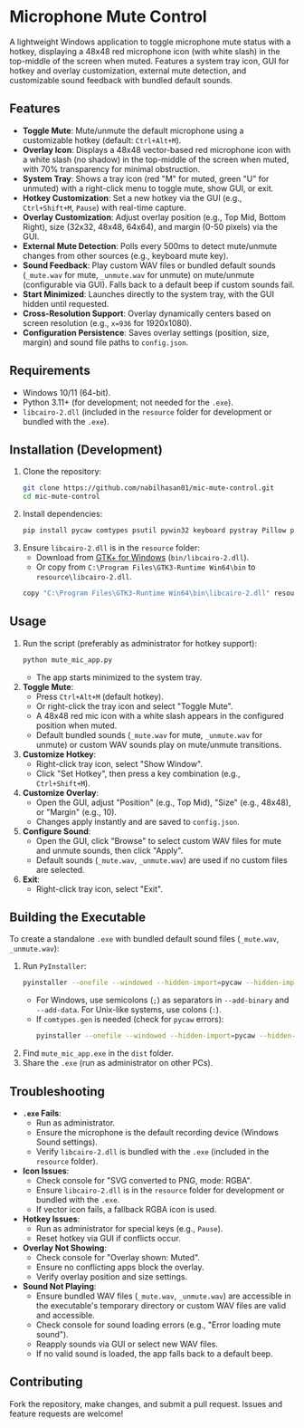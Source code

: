 # Microphone Mute Control

A lightweight Windows application to toggle microphone mute status with a hotkey, displaying a 48x48 red microphone icon (with white slash) in the top-middle of the screen when muted. Features a system tray icon, GUI for hotkey and overlay customization, external mute detection, and customizable sound feedback with bundled default sounds.

## Features
- **Toggle Mute**: Mute/unmute the default microphone using a customizable hotkey (default: `Ctrl+Alt+M`).
- **Overlay Icon**: Displays a 48x48 vector-based red microphone icon with a white slash (no shadow) in the top-middle of the screen when muted, with 70% transparency for minimal obstruction.
- **System Tray**: Shows a tray icon (red "M" for muted, green "U" for unmuted) with a right-click menu to toggle mute, show GUI, or exit.
- **Hotkey Customization**: Set a new hotkey via the GUI (e.g., `Ctrl+Shift+M`, `Pause`) with real-time capture.
- **Overlay Customization**: Adjust overlay position (e.g., Top Mid, Bottom Right), size (32x32, 48x48, 64x64), and margin (0-50 pixels) via the GUI.
- **External Mute Detection**: Polls every 500ms to detect mute/unmute changes from other sources (e.g., keyboard mute key).
- **Sound Feedback**: Play custom WAV files or bundled default sounds (`_mute.wav` for mute, `_unmute.wav` for unmute) on mute/unmute (configurable via GUI). Falls back to a default beep if custom sounds fail.
- **Start Minimized**: Launches directly to the system tray, with the GUI hidden until requested.
- **Cross-Resolution Support**: Overlay dynamically centers based on screen resolution (e.g., `x=936` for 1920x1080).
- **Configuration Persistence**: Saves overlay settings (position, size, margin) and sound file paths to `config.json`.

## Requirements
- Windows 10/11 (64-bit).
- Python 3.11+ (for development; not needed for the `.exe`).
- `libcairo-2.dll` (included in the `resource` folder for development or bundled with the `.exe`).

## Installation (Development)
1. Clone the repository:
   ```bash
   git clone https://github.com/nabilhasan01/mic-mute-control.git
   cd mic-mute-control
   ```
2. Install dependencies:
   ```bash
   pip install pycaw comtypes psutil pywin32 keyboard pystray Pillow pyinstaller cairosvg cairocffi pygame
   ```
3. Ensure `libcairo-2.dll` is in the `resource` folder:
   - Download from [GTK+ for Windows](https://github.com/tschoonj/gtkmm-winbuild/releases) (`bin/libcairo-2.dll`).
   - Or copy from `C:\Program Files\GTK3-Runtime Win64\bin` to `resource\libcairo-2.dll`.
   ```bash
   copy "C:\Program Files\GTK3-Runtime Win64\bin\libcairo-2.dll" resource\
   ```

## Usage
1. Run the script (preferably as administrator for hotkey support):
   ```bash
   python mute_mic_app.py
   ```
   - The app starts minimized to the system tray.
2. **Toggle Mute**:
   - Press `Ctrl+Alt+M` (default hotkey).
   - Or right-click the tray icon and select "Toggle Mute".
   - A 48x48 red mic icon with a white slash appears in the configured position when muted.
   - Default bundled sounds (`_mute.wav` for mute, `_unmute.wav` for unmute) or custom WAV sounds play on mute/unmute transitions.
3. **Customize Hotkey**:
   - Right-click tray icon, select "Show Window".
   - Click "Set Hotkey", then press a key combination (e.g., `Ctrl+Shift+M`).
4. **Customize Overlay**:
   - Open the GUI, adjust "Position" (e.g., Top Mid), "Size" (e.g., 48x48), or "Margin" (e.g., 10).
   - Changes apply instantly and are saved to `config.json`.
5. **Configure Sound**:
   - Open the GUI, click "Browse" to select custom WAV files for mute and unmute sounds, then click "Apply".
   - Default sounds (`_mute.wav`, `_unmute.wav`) are used if no custom files are selected.
6. **Exit**:
   - Right-click tray icon, select "Exit".

## Building the Executable
To create a standalone `.exe` with bundled default sound files (`_mute.wav`, `_unmute.wav`):
1. Run `PyInstaller`:
   ```bash
   pyinstaller --onefile --windowed --hidden-import=pycaw --hidden-import=comtypes --hidden-import=pywin32 --hidden-import=pycaw.utils --hidden-import=pycaw.constants --hidden-import=PIL.ImageTk --hidden-import=PIL.ImageFilter --hidden-import=cairosvg --hidden-import=cairocffi --hidden-import=pygame --add-binary "resource\libcairo-2.dll;resource" --add-data "resource\_mute.wav;resource" --add-data "resource\_unmute.wav;resource" mute_mic_app.py
   ```
   - For Windows, use semicolons (`;`) as separators in `--add-binary` and `--add-data`. For Unix-like systems, use colons (`:`).
   - If `comtypes.gen` is needed (check for `pycaw` errors):
     ```bash
     pyinstaller --onefile --windowed --hidden-import=pycaw --hidden-import=comtypes --hidden-import=pywin32 --hidden-import=pycaw.utils --hidden-import=pycaw.constants --hidden-import=PIL.ImageTk --hidden-import=PIL.ImageFilter --hidden-import=cairosvg --hidden-import=cairocffi --hidden-import=pygame --add-binary "resource\libcairo-2.dll;resource" --add-data "resource\_mute.wav;resource" --add-data "resource\_unmute.wav;resource" --add-data "C:\Users\YourUsername\AppData\Local\Packages\PythonSoftwareFoundation.Python.3.11_qbz5n2kfra8p0\LocalCache\local-packages\Python311\site-packages\comtypes\gen;comtypes\gen" mute_mic_app.py
     ```
2. Find `mute_mic_app.exe` in the `dist` folder.
3. Share the `.exe` (run as administrator on other PCs).

## Troubleshooting
- **`.exe` Fails**:
  - Run as administrator.
  - Ensure the microphone is the default recording device (Windows Sound settings).
  - Verify `libcairo-2.dll` is bundled with the `.exe` (included in the `resource` folder).
- **Icon Issues**:
  - Check console for "SVG converted to PNG, mode: RGBA".
  - Ensure `libcairo-2.dll` is in the `resource` folder for development or bundled with the `.exe`.
  - If vector icon fails, a fallback RGBA icon is used.
- **Hotkey Issues**:
  - Run as administrator for special keys (e.g., `Pause`).
  - Reset hotkey via GUI if conflicts occur.
- **Overlay Not Showing**:
  - Check console for "Overlay shown: Muted".
  - Ensure no conflicting apps block the overlay.
  - Verify overlay position and size settings.
- **Sound Not Playing**:
  - Ensure bundled WAV files (`_mute.wav`, `_unmute.wav`) are accessible in the executable's temporary directory or custom WAV files are valid and accessible.
  - Check console for sound loading errors (e.g., "Error loading mute sound").
  - Reapply sounds via GUI or select new WAV files.
  - If no valid sound is loaded, the app falls back to a default beep.

## Contributing
Fork the repository, make changes, and submit a pull request. Issues and feature requests are welcome!